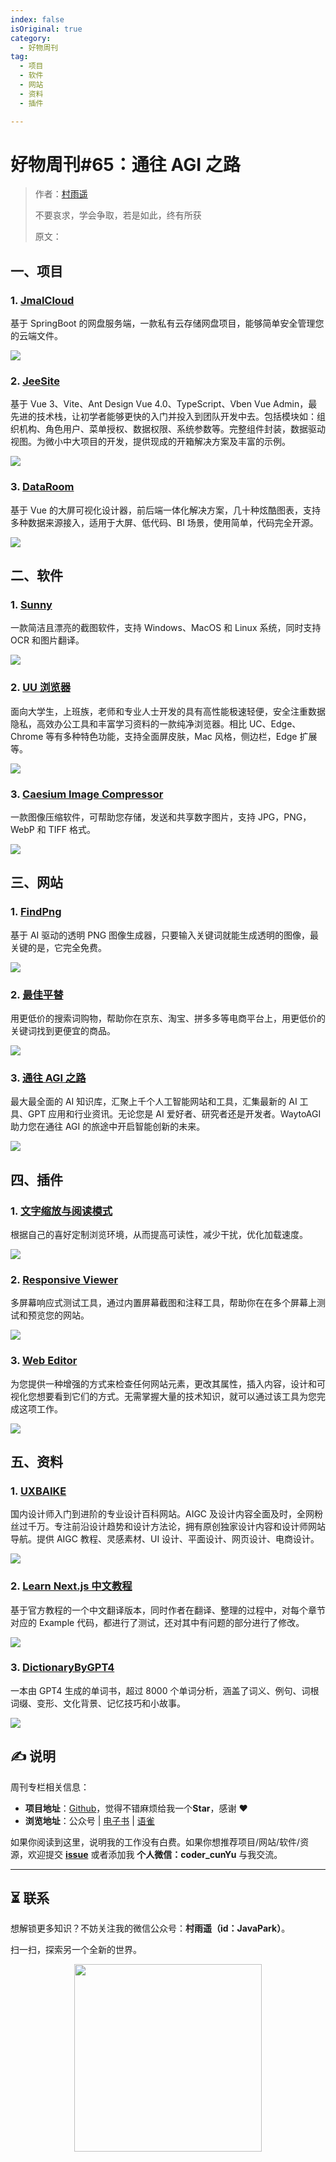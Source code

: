 ```yaml
---
index: false
isOriginal: true
category:
  - 好物周刊
tag:
  - 项目
  - 软件
  - 网站
  - 资料
  - 插件

---
```


# 好物周刊#65：通往 AGI 之路

> 作者：[村雨遥](https://github.com/cunyu1943)
> 
> 不要哀求，学会争取，若是如此，终有所获
> 
> 原文：

## 一、项目

### 1. [JmalCloud](https://github.com/jamebal/jmal-cloud-server)

基于 SpringBoot 的网盘服务端，一款私有云存储网盘项目，能够简单安全管理您的云端文件。

![](assets/0713-0719/1721087725267-f354d1a6-21b9-4a9b-957d-80b81e4db9f8.webp)

### 2. [JeeSite](https://gitee.com/thinkgem/jeesite-vue)

基于 Vue 3、Vite、Ant Design Vue 4.0、TypeScript、Vben Vue Admin，最先进的技术栈，让初学者能够更快的入门并投入到团队开发中去。包括模块如：组织机构、角色用户、菜单授权、数据权限、系统参数等。完整组件封装，数据驱动视图。为微小中大项目的开发，提供现成的开箱解决方案及丰富的示例。

![](assets/0713-0719/1721087873168-4b34c32b-b609-4f52-a332-f3f011368814.webp)

### 3. [DataRoom](https://gitee.com/gcpaas/DataRoom)

基于 Vue 的大屏可视化设计器，前后端一体化解决方案，几十种炫酷图表，支持多种数据来源接入，适用于大屏、低代码、BI 场景，使用简单，代码完全开源。

![](assets/0713-0719/1721087943558-36e4ce9c-2b5a-4ab8-9d22-120361d86d9d.webp)

## 二、软件

### 1. [Sunny](https://github.com/XMuli/sunnypages)

一款简洁且漂亮的截图软件，支持 Windows、MacOS 和 Linux 系统，同时支持 OCR 和图片翻译。

![](assets/0713-0719/1721001614748-e734300a-cbaf-4f81-b5a1-6f3e438f07b6.webp)

### 2. [UU 浏览器](https://www.uukei.com/)

面向大学生，上班族，老师和专业人士开发的具有高性能极速轻便，安全注重数据隐私，高效办公工具和丰富学习资料的一款纯净浏览器。相比 UC、Edge、Chrome 等有多种特色功能，支持全面屏皮肤，Mac 风格，侧边栏，Edge 扩展等。

![](assets/0713-0719/1721001625746-fa2ed067-61dd-405a-9b73-37a6f9659610.webp)

### 3. [Caesium Image Compressor](https://github.com/Lymphatus/caesium-image-compressor)

一款图像压缩软件，可帮助您存储，发送和共享数字图片，支持 JPG，PNG，WebP 和 TIFF 格式。

![](assets/0713-0719/1721001649555-73d25ad9-5775-4ee3-81af-ad8d483089ea.webp)

## 三、网站

### 1. [FindPng](https://www.findpng.com/)

基于 AI 驱动的透明 PNG 图像生成器，只要输入关键词就能生成透明的图像，最关键的是，它完全免费。

![](assets/0713-0719/1721001686316-dcad7403-9fb2-4a49-825f-45248a0da8ad.webp)

### 2. [最佳平替](https://www.pingti.app)

用更低价的搜索词购物，帮助你在京东、淘宝、拼多多等电商平台上，用更低价的关键词找到更便宜的商品。

![](assets/0713-0719/1721001720869-7a845bfe-061c-41c5-8706-b6752704fd1b.webp)

### 3. [通往 AGI 之路](https://www.waytoagi.com/)

最大最全面的 AI 知识库，汇聚上千个人工智能网站和工具，汇集最新的 AI 工具、GPT 应用和行业资讯。无论您是 AI 爱好者、研究者还是开发者。WaytoAGI 助力您在通往 AGI 的旅途中开启智能创新的未来。

![](assets/0713-0719/1721001744217-c49a666d-68ef-488a-b46b-a3ae4aa3db66.webp)

## 四、插件

### 1. [文字缩放与阅读模式](https://chromewebstore.google.com/detail/mamgplcihonkbopicdfhbadppehecgoahttps://chromewebstore.google.com/detail/mamgplcihonkbopicdfhbadppehecgoa)

根据自己的喜好定制浏览环境，从而提高可读性，减少干扰，优化加载速度。

![](assets/0713-0719/1721088148105-7ecc3942-e121-4cc7-a822-12ff4cf946c7.webp)

### 2. [Responsive Viewer](https://chromewebstore.google.com/detail/responsive-viewer/inmopeiepgfljkpkidclfgbgbmfcennb)

多屏幕响应式测试工具，通过内置屏幕截图和注释工具，帮助你在在多个屏幕上测试和预览您的网站。

![](assets/0713-0719/1721088301532-b91ae75e-8847-4d15-84fc-b14e066c7db3.webp)

### 3. [Web Editor](https://chromewebstore.google.com/detail/web-editor/pdmlhckofhkhebmcplblcijijgjiakcm)

为您提供一种增强的方式来检查任何网站元素，更改其属性，插入内容，设计和可视化您想要看到它们的方式。无需掌握大量的技术知识，就可以通过该工具为您完成这项工作。

![](assets/0713-0719/1721088404001-7178458e-9114-4d80-b224-ce08c797d422.webp)

## 五、资料

### 1. [UXBAIKE](https://www.uxbaike.com/)

国内设计师入门到进阶的专业设计百科网站。AIGC 及设计内容全面及时，全网粉丝过千万。专注前沿设计趋势和设计方法论，拥有原创独家设计内容和设计师网站导航。提供 AIGC 教程、灵感素材、UI 设计、平面设计、网页设计、电商设计。

![](assets/0713-0719/1721001764824-3786fc9e-f422-49b4-94df-6ca5a9d6e457.webp)

### 2. [Learn Next.js 中文教程](https://github.com/qufei1993/nextjs-learn-cn)

基于官方教程的一个中文翻译版本，同时作者在翻译、整理的过程中，对每个章节对应的 Example 代码，都进行了测试，还对其中有问题的部分进行了修改。

![](assets/0713-0719/1721001787886-5ebbf95b-50c4-49fa-9bd5-1ff0e0c20302.webp)

### 3. [DictionaryByGPT4](https://github.com/Ceelog/DictionaryByGPT4)

一本由 GPT4 生成的单词书，超过 8000 个单词分析，涵盖了词义、例句、词根词缀、变形、文化背景、记忆技巧和小故事。

![](assets/0713-0719/1721002146807-99f478da-95af-4f9b-b398-562c2d1d2f47.webp)

## ✍️ 说明

周刊专栏相关信息：

- **项目地址**：[Github](https://github.com/cunyu1943/weekly)，觉得不错麻烦给我一个**Star**，感谢 ❤️
- **浏览地址**：公众号 | [电子书](https://cunyu1943.github.io/weekly) | [语雀](https://yuque.com/cunyu1943/weekly)

如果你阅读到这里，说明我的工作没有白费。如果你想推荐项目/网站/软件/资源，欢迎提交 **[issue](https://github.com/cunyu1943/weekly/issues)** 或者添加我 **个人微信：coder_cunYu** 与我交流。

---

## ⏳ 联系

想解锁更多知识？不妨关注我的微信公众号：**村雨遥（id：JavaPark）**。

扫一扫，探索另一个全新的世界。

<center>
<img src="/contact/contact.png" width="300">
</center>


